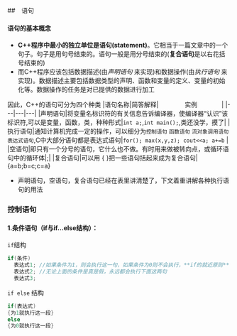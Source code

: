  ##　语句
#### 语句的基本概念
- **C++程序中最小的独立单位是语句(statement)**。它相当于一篇文章中的一个句子。句子是用句号结束的。语句一般是用分号结束的(**复合语句**是以右花括号结束的)
- 而C++程序应该包括数据描述(由*声明语句* 来实现)和数据操作(由*执行语句* 来实现)。数据描述主要包括数据类型的声明、函数和变量的定义、变量的初始化等。数据操作的任务是对已提供的数据进行加工

因此，C++的语句可分为四个种类
|语句名称|简答解释|&nbsp;&nbsp;&nbsp;&nbsp;&nbsp;&nbsp;&nbsp;&nbsp;&nbsp;&nbsp;&nbsp;&nbsp;&nbsp;&nbsp;&nbsp;实例&nbsp;&nbsp;&nbsp;&nbsp;&nbsp;&nbsp;&nbsp;&nbsp;&nbsp;&nbsp;&nbsp;&nbsp;&nbsp;&nbsp;|
|---|---|---|
|声明语句|将变量名标识符的有关信息告诉编译器，使编译器“认识”该标识符,可以是变量，函数，类，种种形式|`int a;`,`int main();`,类还没学，摸了|
|执行语句|通知计算机完成一定的操作，可以细分为`控制语句` `函数语句` `流对象调用语句` `表达式语句`,C中大部分语句都是表达式语句|```for(); max(x,y,z); cout<<a; a+=b``` |
|空语句|即只有一个分号的语句，它什么也不做。有时用来做被转向点，或循环语句中的循环体|;|
|复合语句|可以用 { }把一些语句括起来成为复合语句|{a=b;b=c;c=a}
- 声明语句，空语句，复合语句已经在表里讲清楚了，下文着重讲解各种执行语句的用法

### 控制语句
#### 1.条件语句（if与if…else结构）：
`if`结构
```c
if(条件)
  表达式1; //如果条件为1，则会执行这一句，如果条件为0则不会执行，**if的就近原则**
  表达式2; //无论上面的条件是真是假，永远都会执行下面这两句
  表达式3;
```
`if else` 结构
```c
if(表达式)
{为1就执行这一段}
else
{为0就执行这一段}
```

